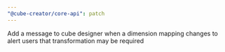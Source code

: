 ```yaml
---
"@cube-creator/core-api": patch
---
```


Add a message to cube designer when a dimension mapping changes to alert users that transformation may be required
